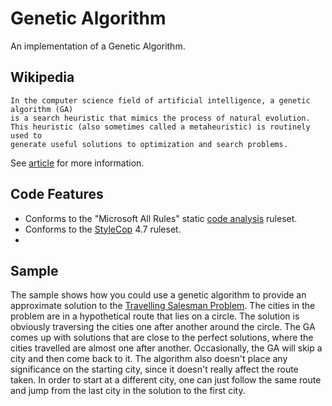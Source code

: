 Genetic Algorithm
==
An implementation of a Genetic Algorithm.

Wikipedia
--

    In the computer science field of artificial intelligence, a genetic algorithm (GA) 
	is a search heuristic that mimics the process of natural evolution. 
	This heuristic (also sometimes called a metaheuristic) is routinely used to 
	generate useful solutions to optimization and search problems.

See [article](http://en.wikipedia.org/wiki/Genetic_algorithm) for more information.

Code Features
--

- Conforms to the "Microsoft All Rules" static [code analysis](http://msdn.microsoft.com/en-us/library/3z0aeatx.aspx) ruleset.
- Conforms to the [StyleCop](http://stylecop.codeplex.com/) 4.7 ruleset.
- 
Sample
--

The sample shows how you could use a genetic algorithm to provide an approximate solution to the 
[Travelling Salesman Problem](https://en.wikipedia.org/wiki/Travelling_salesman_problem). The cities in the problem are in a hypothetical route that lies on a circle.
The solution is obviously traversing the cities one after another around the circle. 
The GA comes up with solutions that are close to the perfect solutions, where the cities travelled are almost one after another.
Occasionally, the GA will skip a city and then come back to it.
The algorithm also doesn't place any significance on the starting city, since it doesn't really affect the route taken.
In order to start at a different city, one can just follow the same route and jump from the last city in the solution to the first city.
